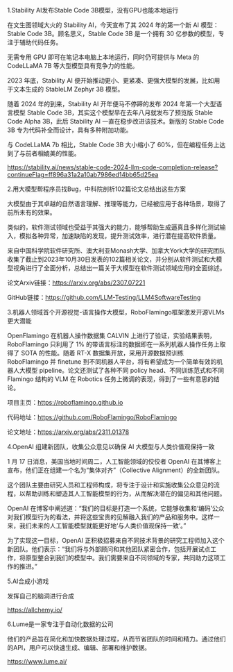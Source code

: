 1.Stability AI发布Stable Code 3B模型，没有GPU也能本地运行

在文生图领域大火的 Stability AI，今天宣布了其 2024 年的第一个新 AI 模型：Stable Code 3B。顾名思义，Stable Code 3B 是一个拥有 30 亿参数的模型，专注于辅助代码任务。 

无需专用 GPU 即可在笔记本电脑上本地运行，同时仍可提供与 Meta 的 CodeLLaMA 7B 等大型模型具有竞争力的性能。

2023 年底，Stability AI 便开始推动更小、更紧凑、更强大模型的发展，比如用于文本生成的 StableLM Zephyr 3B 模型。

随着 2024 年的到来，Stability AI 开年便马不停蹄的发布 2024 年第一个大型语言模型 Stable Code 3B，其实这个模型早在去年八月就发布了预览版 Stable Code Alpha 3B，此后 Stability AI 一直在稳步改进该技术。新版的 Stable Code 3B 专为代码补全而设计，具有多种附加功能。

与 CodeLLaMA 7b 相比，Stable Code 3B 大小缩小了 60%，但在编程任务上达到了与前者相媲美的性能。

https://stability.ai/news/stable-code-2024-llm-code-completion-release?continueFlag=ff896a31a2a10ab7986ed14bb65d25ea


2.用大模型帮程序员找Bug，中科院剖析102篇论文总结出这些方案

大模型由于其卓越的自然语言理解、推理等能力，已经被应用于各种场景，取得了前所未有的效果。

类似的，软件测试领域也受益于其强大的能力，能够帮助生成逼真且多样化测试输入，模拟各种异常，加速缺陷的发现，提升测试效率，进行潜在提高软件质量。

来自中国科学院软件研究所、澳大利亚Monash大学、加拿大York大学的研究团队收集了截止到2023年10月30日发表的102篇相关论文，并分别从软件测试和大模型视角进行了全面分析，总结出一篇关于大模型在软件测试领域应用的全面综述。

论文Arxiv链接：https://arxiv.org/abs/2307.07221

GitHub链接：https://github.com/LLM-Testing/LLM4SoftwareTesting

3.机器人领域首个开源视觉-语言操作大模型，RoboFlamingo框架激发开源VLMs更大潜能

OpenFlamingo 在机器人操作数据集 CALVIN 上进行了验证，实验结果表明，RoboFlamingo 只利用了 1% 的带语言标注的数据即在一系列机器人操作任务上取得了 SOTA 的性能。随着 RT-X 数据集开放，采用开源数据预训练 RoboFlamingo 并 finetune 到不同机器人平台，将有希望成为一个简单有效的机器人大模型 pipeline。论文还测试了各种不同 policy head、不同训练范式和不同 Flamingo 结构的 VLM 在 Robotics 任务上微调的表现，得到了一些有意思的结论。

项目主页：https://roboflamingo.github.io

代码地址：https://github.com/RoboFlamingo/RoboFlamingo

论文地址：https://arxiv.org/abs/2311.01378

4.OpenAI 组建新团队，收集公众意见以确保 AI 大模型与人类价值观保持一致

1 月 17 日消息，美国当地时间周二，人工智能领域的佼佼者 OpenAI 在其博客上宣布，他们正在组建一个名为“集体对齐”（Collective Alignment）的全新团队。

这个团队主要由研究人员和工程师构成，将专注于设计和实施收集公众意见的流程，以帮助训练和塑造其人工智能模型的行为，从而解决潜在的偏见和其他问题。

OpenAI 在博客中阐述道：“我们的目标是打造一个系统，它能够收集和‘编码’公众对我们模型行为的看法，并将这些宝贵的见解融入我们的产品和服务中。这样一来，我们未来的人工智能模型就能更好地‘与人类价值观保持一致’。”

为了实现这一目标，OpenAI 正积极招募来自不同技术背景的研究工程师加入这个新团队。他们表示：“我们将与外部顾问和其他团队紧密合作，包括开展试点工作，将原型整合到我们的模型中。我们需要来自不同领域的专家，共同助力这项工作的推进。”

5.AI合成小游戏

发挥自己的脑洞进行合成

https://allchemy.io/

6.Lume是一家专注于自动化数据的公司

他们的产品旨在简化和加快数据处理过程，从而节省团队的时间和精力。通过他们的API，用户可以快速生成、编辑、部署和维护数据。

https://www.lume.ai/